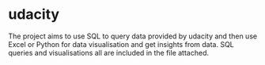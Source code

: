 # udacity
The project aims to use SQL to query data provided by udacity and then use Excel or Python for data visualisation and get insights from data.
SQL queries and visualisations all are included in the file attached.
